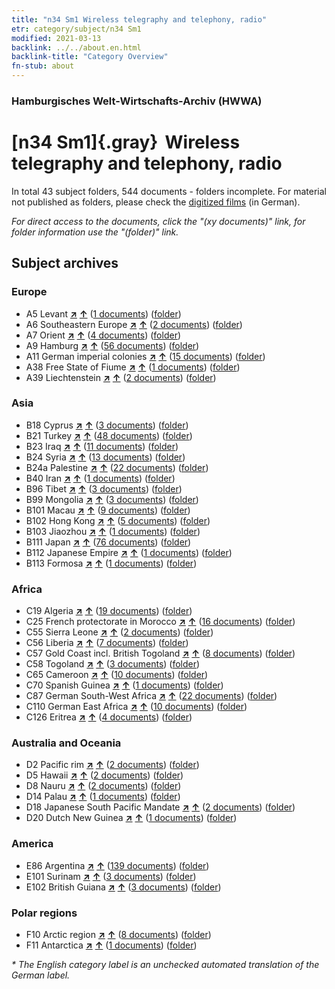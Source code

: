 ```yaml
---
title: "n34 Sm1 Wireless telegraphy and telephony, radio"
etr: category/subject/n34 Sm1
modified: 2021-03-13
backlink: ../../about.en.html
backlink-title: "Category Overview"
fn-stub: about
---
```


### Hamburgisches Welt-Wirtschafts-Archiv (HWWA)
# [n34 Sm1]{.gray}&#8201; Wireless telegraphy and telephony, radio&#160; 





In total 43 subject folders, 544 documents - folders incomplete.
For material not published as folders, please check the [digitized films](/film/h1_sh) (in German).

_For direct access to the documents, click the "(xy documents)" link, for folder information use the "(folder)" link._

## Subject archives



### Europe

- A5 Levant [**&nearr;**](../../../geo/i/140898/about.en.html "Levant (all folders)") [**&uarr;**](../../../geo/about.en.html#A5 "Country category system") (<a href="https://pm20.zbw.eu/dfgview/sh/140898,145663" title="about: Levant : Wireless telegraphy and telephony, radio" target="_blank">1 documents</a>) ([folder](http://purl.org/pressemappe20/folder/sh/140898,145663))
- A6 Southeastern Europe [**&nearr;**](../../../geo/i/140900/about.en.html "Southeastern Europe (all folders)") [**&uarr;**](../../../geo/about.en.html#A6 "Country category system") (<a href="https://pm20.zbw.eu/dfgview/sh/140900,145663" title="about: Southeastern Europe : Wireless telegraphy and telephony, radio" target="_blank">2 documents</a>) ([folder](http://purl.org/pressemappe20/folder/sh/140900,145663))
- A7 Orient [**&nearr;**](../../../geo/i/140902/about.en.html "Orient (all folders)") [**&uarr;**](../../../geo/about.en.html#A7 "Country category system") (<a href="https://pm20.zbw.eu/dfgview/sh/140902,145663" title="about: Orient : Wireless telegraphy and telephony, radio" target="_blank">4 documents</a>) ([folder](http://purl.org/pressemappe20/folder/sh/140902,145663))
- A9 Hamburg [**&nearr;**](../../../geo/i/140905/about.en.html "Hamburg (all folders)") [**&uarr;**](../../../geo/about.en.html#A9 "Country category system") (<a href="https://pm20.zbw.eu/dfgview/sh/140905,145663" title="about: Hamburg : Wireless telegraphy and telephony, radio" target="_blank">56 documents</a>) ([folder](http://purl.org/pressemappe20/folder/sh/140905,145663))
- A11 German imperial colonies [**&nearr;**](../../../geo/i/140960/about.en.html "German imperial colonies (all folders)") [**&uarr;**](../../../geo/about.en.html#A11 "Country category system") (<a href="https://pm20.zbw.eu/dfgview/sh/140960,145663" title="about: German imperial colonies : Wireless telegraphy and telephony, radio" target="_blank">15 documents</a>) ([folder](http://purl.org/pressemappe20/folder/sh/140960,145663))
- A38 Free State of Fiume [**&nearr;**](../../../geo/i/141014/about.en.html "Free State of Fiume (all folders)") [**&uarr;**](../../../geo/about.en.html#A38 "Country category system") (<a href="https://pm20.zbw.eu/dfgview/sh/141014,145663" title="about: Free State of Fiume : Wireless telegraphy and telephony, radio" target="_blank">1 documents</a>) ([folder](http://purl.org/pressemappe20/folder/sh/141014,145663))
- A39 Liechtenstein [**&nearr;**](../../../geo/i/141016/about.en.html "Liechtenstein (all folders)") [**&uarr;**](../../../geo/about.en.html#A39 "Country category system") (<a href="https://pm20.zbw.eu/dfgview/sh/141016,145663" title="about: Liechtenstein : Wireless telegraphy and telephony, radio" target="_blank">2 documents</a>) ([folder](http://purl.org/pressemappe20/folder/sh/141016,145663))

### Asia

- B18 Cyprus [**&nearr;**](../../../geo/i/141079/about.en.html "Cyprus (all folders)") [**&uarr;**](../../../geo/about.en.html#B18 "Country category system") (<a href="https://pm20.zbw.eu/dfgview/sh/141079,145663" title="about: Cyprus : Wireless telegraphy and telephony, radio" target="_blank">3 documents</a>) ([folder](http://purl.org/pressemappe20/folder/sh/141079,145663))
- B21 Turkey [**&nearr;**](../../../geo/i/141111/about.en.html "Turkey (all folders)") [**&uarr;**](../../../geo/about.en.html#B21 "Country category system") (<a href="https://pm20.zbw.eu/dfgview/sh/141111,145663" title="about: Turkey : Wireless telegraphy and telephony, radio" target="_blank">48 documents</a>) ([folder](http://purl.org/pressemappe20/folder/sh/141111,145663))
- B23 Iraq [**&nearr;**](../../../geo/i/141113/about.en.html "Iraq (all folders)") [**&uarr;**](../../../geo/about.en.html#B23 "Country category system") (<a href="https://pm20.zbw.eu/dfgview/sh/141113,145663" title="about: Iraq : Wireless telegraphy and telephony, radio" target="_blank">11 documents</a>) ([folder](http://purl.org/pressemappe20/folder/sh/141113,145663))
- B24 Syria [**&nearr;**](../../../geo/i/141114/about.en.html "Syria (all folders)") [**&uarr;**](../../../geo/about.en.html#B24 "Country category system") (<a href="https://pm20.zbw.eu/dfgview/sh/141114,145663" title="about: Syria : Wireless telegraphy and telephony, radio" target="_blank">13 documents</a>) ([folder](http://purl.org/pressemappe20/folder/sh/141114,145663))
- B24a Palestine [**&nearr;**](../../../geo/i/141115/about.en.html "Palestine (all folders)") [**&uarr;**](../../../geo/about.en.html#B24a "Country category system") (<a href="https://pm20.zbw.eu/dfgview/sh/141115,145663" title="about: Palestine : Wireless telegraphy and telephony, radio" target="_blank">22 documents</a>) ([folder](http://purl.org/pressemappe20/folder/sh/141115,145663))
- B40 Iran [**&nearr;**](../../../geo/i/141186/about.en.html "Iran (all folders)") [**&uarr;**](../../../geo/about.en.html#B40 "Country category system") (<a href="https://pm20.zbw.eu/dfgview/sh/141186,145663" title="about: Iran : Wireless telegraphy and telephony, radio" target="_blank">1 documents</a>) ([folder](http://purl.org/pressemappe20/folder/sh/141186,145663))
- B96 Tibet [**&nearr;**](../../../geo/i/141259/about.en.html "Tibet (all folders)") [**&uarr;**](../../../geo/about.en.html#B96 "Country category system") (<a href="https://pm20.zbw.eu/dfgview/sh/141259,145663" title="about: Tibet : Wireless telegraphy and telephony, radio" target="_blank">3 documents</a>) ([folder](http://purl.org/pressemappe20/folder/sh/141259,145663))
- B99 Mongolia [**&nearr;**](../../../geo/i/141261/about.en.html "Mongolia (all folders)") [**&uarr;**](../../../geo/about.en.html#B99 "Country category system") (<a href="https://pm20.zbw.eu/dfgview/sh/141261,145663" title="about: Mongolia : Wireless telegraphy and telephony, radio" target="_blank">3 documents</a>) ([folder](http://purl.org/pressemappe20/folder/sh/141261,145663))
- B101 Macau [**&nearr;**](../../../geo/i/141267/about.en.html "Macau (all folders)") [**&uarr;**](../../../geo/about.en.html#B101 "Country category system") (<a href="https://pm20.zbw.eu/dfgview/sh/141267,145663" title="about: Macau : Wireless telegraphy and telephony, radio" target="_blank">9 documents</a>) ([folder](http://purl.org/pressemappe20/folder/sh/141267,145663))
- B102 Hong Kong [**&nearr;**](../../../geo/i/141268/about.en.html "Hong Kong (all folders)") [**&uarr;**](../../../geo/about.en.html#B102 "Country category system") (<a href="https://pm20.zbw.eu/dfgview/sh/141268,145663" title="about: Hong Kong : Wireless telegraphy and telephony, radio" target="_blank">5 documents</a>) ([folder](http://purl.org/pressemappe20/folder/sh/141268,145663))
- B103 Jiaozhou [**&nearr;**](../../../geo/i/126163/about.en.html "Jiaozhou (all folders)") [**&uarr;**](../../../geo/about.en.html#B103 "Country category system") (<a href="https://pm20.zbw.eu/dfgview/sh/126163,145663" title="about: Jiaozhou : Wireless telegraphy and telephony, radio" target="_blank">1 documents</a>) ([folder](http://purl.org/pressemappe20/folder/sh/126163,145663))
- B111 Japan [**&nearr;**](../../../geo/i/141272/about.en.html "Japan (all folders)") [**&uarr;**](../../../geo/about.en.html#B111 "Country category system") (<a href="https://pm20.zbw.eu/dfgview/sh/141272,145663" title="about: Japan : Wireless telegraphy and telephony, radio" target="_blank">76 documents</a>) ([folder](http://purl.org/pressemappe20/folder/sh/141272,145663))
- B112 Japanese Empire [**&nearr;**](../../../geo/i/141273/about.en.html "Japanese Empire (all folders)") [**&uarr;**](../../../geo/about.en.html#B112 "Country category system") (<a href="https://pm20.zbw.eu/dfgview/sh/141273,145663" title="about: Japanese Empire : Wireless telegraphy and telephony, radio" target="_blank">1 documents</a>) ([folder](http://purl.org/pressemappe20/folder/sh/141273,145663))
- B113 Formosa [**&nearr;**](../../../geo/i/141274/about.en.html "Formosa (all folders)") [**&uarr;**](../../../geo/about.en.html#B113 "Country category system") (<a href="https://pm20.zbw.eu/dfgview/sh/141274,145663" title="about: Formosa : Wireless telegraphy and telephony, radio" target="_blank">1 documents</a>) ([folder](http://purl.org/pressemappe20/folder/sh/141274,145663))

### Africa

- C19 Algeria [**&nearr;**](../../../geo/i/141354/about.en.html "Algeria (all folders)") [**&uarr;**](../../../geo/about.en.html#C19 "Country category system") (<a href="https://pm20.zbw.eu/dfgview/sh/141354,145663" title="about: Algeria : Wireless telegraphy and telephony, radio" target="_blank">19 documents</a>) ([folder](http://purl.org/pressemappe20/folder/sh/141354,145663))
- C25 French protectorate in Morocco [**&nearr;**](../../../geo/i/141358/about.en.html "French protectorate in Morocco (all folders)") [**&uarr;**](../../../geo/about.en.html#C25 "Country category system") (<a href="https://pm20.zbw.eu/dfgview/sh/141358,145663" title="about: French protectorate in Morocco : Wireless telegraphy and telephony, radio" target="_blank">16 documents</a>) ([folder](http://purl.org/pressemappe20/folder/sh/141358,145663))
- C55 Sierra Leone [**&nearr;**](../../../geo/i/141404/about.en.html "Sierra Leone (all folders)") [**&uarr;**](../../../geo/about.en.html#C55 "Country category system") (<a href="https://pm20.zbw.eu/dfgview/sh/141404,145663" title="about: Sierra Leone : Wireless telegraphy and telephony, radio" target="_blank">2 documents</a>) ([folder](http://purl.org/pressemappe20/folder/sh/141404,145663))
- C56 Liberia [**&nearr;**](../../../geo/i/141405/about.en.html "Liberia (all folders)") [**&uarr;**](../../../geo/about.en.html#C56 "Country category system") (<a href="https://pm20.zbw.eu/dfgview/sh/141405,145663" title="about: Liberia : Wireless telegraphy and telephony, radio" target="_blank">7 documents</a>) ([folder](http://purl.org/pressemappe20/folder/sh/141405,145663))
- C57 Gold Coast incl. British Togoland [**&nearr;**](../../../geo/i/141406/about.en.html "Gold Coast incl. British Togoland (all folders)") [**&uarr;**](../../../geo/about.en.html#C57 "Country category system") (<a href="https://pm20.zbw.eu/dfgview/sh/141406,145663" title="about: Gold Coast incl. British Togoland : Wireless telegraphy and telephony, radio" target="_blank">8 documents</a>) ([folder](http://purl.org/pressemappe20/folder/sh/141406,145663))
- C58 Togoland [**&nearr;**](../../../geo/i/141408/about.en.html "Togoland (all folders)") [**&uarr;**](../../../geo/about.en.html#C58 "Country category system") (<a href="https://pm20.zbw.eu/dfgview/sh/141408,145663" title="about: Togoland : Wireless telegraphy and telephony, radio" target="_blank">3 documents</a>) ([folder](http://purl.org/pressemappe20/folder/sh/141408,145663))
- C65 Cameroon [**&nearr;**](../../../geo/i/141410/about.en.html "Cameroon (all folders)") [**&uarr;**](../../../geo/about.en.html#C65 "Country category system") (<a href="https://pm20.zbw.eu/dfgview/sh/141410,145663" title="about: Cameroon : Wireless telegraphy and telephony, radio" target="_blank">10 documents</a>) ([folder](http://purl.org/pressemappe20/folder/sh/141410,145663))
- C70 Spanish Guinea [**&nearr;**](../../../geo/i/141412/about.en.html "Spanish Guinea (all folders)") [**&uarr;**](../../../geo/about.en.html#C70 "Country category system") (<a href="https://pm20.zbw.eu/dfgview/sh/141412,145663" title="about: Spanish Guinea : Wireless telegraphy and telephony, radio" target="_blank">1 documents</a>) ([folder](http://purl.org/pressemappe20/folder/sh/141412,145663))
- C87 German South-West Africa [**&nearr;**](../../../geo/i/141450/about.en.html "German South-West Africa (all folders)") [**&uarr;**](../../../geo/about.en.html#C87 "Country category system") (<a href="https://pm20.zbw.eu/dfgview/sh/141450,145663" title="about: German South-West Africa : Wireless telegraphy and telephony, radio" target="_blank">22 documents</a>) ([folder](http://purl.org/pressemappe20/folder/sh/141450,145663))
- C110 German East Africa [**&nearr;**](../../../geo/i/141471/about.en.html "German East Africa (all folders)") [**&uarr;**](../../../geo/about.en.html#C110 "Country category system") (<a href="https://pm20.zbw.eu/dfgview/sh/141471,145663" title="about: German East Africa : Wireless telegraphy and telephony, radio" target="_blank">10 documents</a>) ([folder](http://purl.org/pressemappe20/folder/sh/141471,145663))
- C126 Eritrea [**&nearr;**](../../../geo/i/141483/about.en.html "Eritrea (all folders)") [**&uarr;**](../../../geo/about.en.html#C126 "Country category system") (<a href="https://pm20.zbw.eu/dfgview/sh/141483,145663" title="about: Eritrea : Wireless telegraphy and telephony, radio" target="_blank">4 documents</a>) ([folder](http://purl.org/pressemappe20/folder/sh/141483,145663))

### Australia and Oceania

- D2 Pacific rim [**&nearr;**](../../../geo/i/141593/about.en.html "Pacific rim (all folders)") [**&uarr;**](../../../geo/about.en.html#D2 "Country category system") (<a href="https://pm20.zbw.eu/dfgview/sh/141593,145663" title="about: Pacific rim : Wireless telegraphy and telephony, radio" target="_blank">2 documents</a>) ([folder](http://purl.org/pressemappe20/folder/sh/141593,145663))
- D5 Hawaii [**&nearr;**](../../../geo/i/141595/about.en.html "Hawaii (all folders)") [**&uarr;**](../../../geo/about.en.html#D5 "Country category system") (<a href="https://pm20.zbw.eu/dfgview/sh/141595,145663" title="about: Hawaii : Wireless telegraphy and telephony, radio" target="_blank">2 documents</a>) ([folder](http://purl.org/pressemappe20/folder/sh/141595,145663))
- D8 Nauru [**&nearr;**](../../../geo/i/141599/about.en.html "Nauru (all folders)") [**&uarr;**](../../../geo/about.en.html#D8 "Country category system") (<a href="https://pm20.zbw.eu/dfgview/sh/141599,145663" title="about: Nauru : Wireless telegraphy and telephony, radio" target="_blank">2 documents</a>) ([folder](http://purl.org/pressemappe20/folder/sh/141599,145663))
- D14 Palau [**&nearr;**](../../../geo/i/141614/about.en.html "Palau (all folders)") [**&uarr;**](../../../geo/about.en.html#D14 "Country category system") (<a href="https://pm20.zbw.eu/dfgview/sh/141614,145663" title="about: Palau : Wireless telegraphy and telephony, radio" target="_blank">1 documents</a>) ([folder](http://purl.org/pressemappe20/folder/sh/141614,145663))
- D18 Japanese South Pacific Mandate [**&nearr;**](../../../geo/i/141618/about.en.html "Japanese South Pacific Mandate (all folders)") [**&uarr;**](../../../geo/about.en.html#D18 "Country category system") (<a href="https://pm20.zbw.eu/dfgview/sh/141618,145663" title="about: Japanese South Pacific Mandate : Wireless telegraphy and telephony, radio" target="_blank">2 documents</a>) ([folder](http://purl.org/pressemappe20/folder/sh/141618,145663))
- D20 Dutch New Guinea [**&nearr;**](../../../geo/i/141619/about.en.html "Dutch New Guinea (all folders)") [**&uarr;**](../../../geo/about.en.html#D20 "Country category system") (<a href="https://pm20.zbw.eu/dfgview/sh/141619,145663" title="about: Dutch New Guinea : Wireless telegraphy and telephony, radio" target="_blank">1 documents</a>) ([folder](http://purl.org/pressemappe20/folder/sh/141619,145663))

### America

- E86 Argentina [**&nearr;**](../../../geo/i/141692/about.en.html "Argentina (all folders)") [**&uarr;**](../../../geo/about.en.html#E86 "Country category system") (<a href="https://pm20.zbw.eu/dfgview/sh/141692,145663" title="about: Argentina : Wireless telegraphy and telephony, radio" target="_blank">139 documents</a>) ([folder](http://purl.org/pressemappe20/folder/sh/141692,145663))
- E101 Surinam [**&nearr;**](../../../geo/i/141699/about.en.html "Surinam (all folders)") [**&uarr;**](../../../geo/about.en.html#E101 "Country category system") (<a href="https://pm20.zbw.eu/dfgview/sh/141699,145663" title="about: Surinam : Wireless telegraphy and telephony, radio" target="_blank">3 documents</a>) ([folder](http://purl.org/pressemappe20/folder/sh/141699,145663))
- E102 British Guiana [**&nearr;**](../../../geo/i/141700/about.en.html "British Guiana (all folders)") [**&uarr;**](../../../geo/about.en.html#E102 "Country category system") (<a href="https://pm20.zbw.eu/dfgview/sh/141700,145663" title="about: British Guiana : Wireless telegraphy and telephony, radio" target="_blank">3 documents</a>) ([folder](http://purl.org/pressemappe20/folder/sh/141700,145663))

### Polar regions

- F10 Arctic region [**&nearr;**](../../../geo/i/141702/about.en.html "Arctic region (all folders)") [**&uarr;**](../../../geo/about.en.html#F10 "Country category system") (<a href="https://pm20.zbw.eu/dfgview/sh/141702,145663" title="about: Arctic region : Wireless telegraphy and telephony, radio" target="_blank">8 documents</a>) ([folder](http://purl.org/pressemappe20/folder/sh/141702,145663))
- F11 Antarctica [**&nearr;**](../../../geo/i/141703/about.en.html "Antarctica (all folders)") [**&uarr;**](../../../geo/about.en.html#F11 "Country category system") (<a href="https://pm20.zbw.eu/dfgview/sh/141703,145663" title="about: Antarctica : Wireless telegraphy and telephony, radio" target="_blank">1 documents</a>) ([folder](http://purl.org/pressemappe20/folder/sh/141703,145663))


_* The English category label is an unchecked automated translation of the German label._

